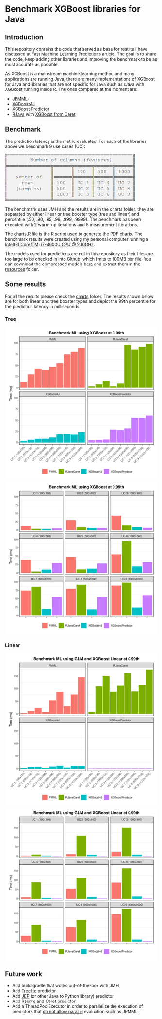 # Benchmark XGBoost libraries for Java

## Introduction
This repository contains the code that served as base for results I have discussed at [Fast Machine Learning Predictions](https://medium.com/blablacar-tech/fast-machine-learning-predictions-6856b3623e5) article. The goal is to share the code, keep adding other libraries and improving the benchmark to be as most accurate as possible.

As XGBoost is a mainstream machine learning method and many applications are running Java, there are many implementations of XGBoost for Java and libraries that are not specific for Java such as rJava with XGBoost running inside R. The ones compared at the moment are:

* [JPMML](https://github.com/jpmml/jpmml-evaluator):
* [XGBoost4J](https://github.com/dmlc/xgboost/tree/master/jvm-packages)
* [XGBoost Predictor](https://github.com/komiya-atsushi/xgboost-predictor-java)
* [RJava](https://github.com/s-u/rJava) with [XGBoost from Caret](https://github.com/topepo/caret)

## Benchmark

The prediction latency is the metric evaluated. For each of the libraries above we benchmark 9 use cases (UC):

![Use cases](use-cases.png)

The benchmark uses [JMH](https://openjdk.java.net/projects/code-tools/jmh/) and the results are in the [charts](charts) folder, they are separated by either linear or tree booster type (tree and linear) and percentile (.50, .90, .95, .99, .999, .9999). The benchmark has been executed with 2 warm-up iterations and 5 measurement iterations.

The [charts.R](charts/charts.R) file is the R script used to generate the PDF charts. The benchmark results were created using my personal computer running a [Intel(R) Core(TM) i7-4600U CPU @ 2.10GHz](https://ark.intel.com/content/www/us/en/ark/products/76616/intel-core-i7-4600u-processor-4m-cache-up-to-3-30-ghz.html).

The models used for predictions are not in this repository as their files are too large to be checked in into Github, which limits to 100MB per file. You can download the compressed models [here](https://drive.google.com/open?id=1wh_sr75q1-Q5cteoXrA9FsR-G1378gYQ) and extract them in the [resources](src/main/java/resources) folder.

## Some results

For all the results please check the [charts](charts) folder. The results shown below are for both linear and tree booster types and
depict the 99th percentile for the prediction latency in milliseconds.

### Tree

![Prediction latency faceted by predictor](charts/prediction_time_by_predictor_tree_0.99.png)
![Prediction latency faceted by use case](charts/prediction_time_by_uc_tree_0.99.png)

### Linear

![Prediction latency faceted by predictor](charts/prediction_time_by_predictor_linear_0.99.png)
![Prediction latency faceted by use case](charts/prediction_time_by_uc_linear_0.99.png)

## Future work

* Add build.gradle that works out-of-the-box with JMH
* Add [Treelite](https://github.com/dmlc/treelite) predictor
* Add [JEP](https://github.com/ninia/jep) (or other Java to Python library) predictor
* Add [Rserve](https://github.com/s-u/Rserve) and Caret predictor
* Add a ThreadPoolExecutor in order to parallelize the execution of predictors that [do not allow parallel](https://github.com/edumucelli/benchmark-xgboost-java/blob/master/src/main/java/benchmark/predictor/PMMLPredictor.java#L69) evaluation such as JPMML
